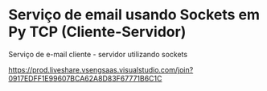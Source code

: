 # Serviço de email usando Sockets em Py TCP (Cliente-Servidor) 
Serviço de e-mail cliente - servidor utilizando sockets

https://prod.liveshare.vsengsaas.visualstudio.com/join?0917EDFF1E99607BCA62A8D83F67771B6C1C
